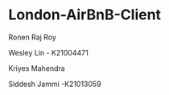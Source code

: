 # London-AirBnB-Client
Ronen Raj Roy 

Wesley Lin - K21004471

Kriyes Mahendra

Siddesh Jammi -K21013059
